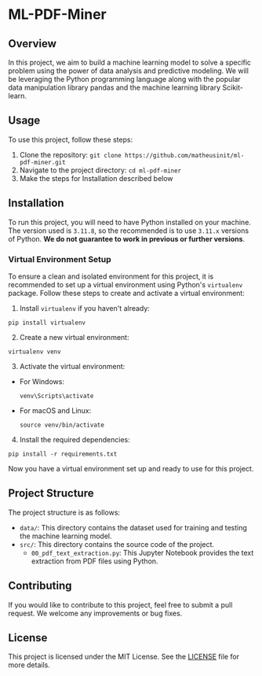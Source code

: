 # ML-PDF-Miner

## Overview
In this project, we aim to build a machine learning model to solve a specific problem using the power of data analysis and predictive modeling. We will be leveraging the Python programming language along with the popular data manipulation library pandas and the machine learning library Scikit-learn.

## Usage
To use this project, follow these steps:
1. Clone the repository: `git clone https://github.com/matheusinit/ml-pdf-miner.git`
2. Navigate to the project directory: `cd ml-pdf-miner`
3. Make the steps for Installation described below

## Installation
To run this project, you will need to have Python installed on your machine. The version used is `3.11.8`, so the recommended is to use `3.11.x` versions of Python. **We do not guarantee to work in previous or further versions**.

### Virtual Environment Setup
To ensure a clean and isolated environment for this project, it is recommended to set up a virtual environment using Python's `virtualenv` package. Follow these steps to create and activate a virtual environment:

1. Install `virtualenv` if you haven't already:
  ```
  pip install virtualenv
  ```

2. Create a new virtual environment:
  ```
  virtualenv venv
  ```

3. Activate the virtual environment:
  - For Windows:
    ```
    venv\Scripts\activate
    ```
  - For macOS and Linux:
    ```
    source venv/bin/activate
    ```

4. Install the required dependencies:
  ```
  pip install -r requirements.txt
  ```

Now you have a virtual environment set up and ready to use for this project.

## Project Structure
The project structure is as follows:
- `data/`: This directory contains the dataset used for training and testing the machine learning model.
- `src/`: This directory contains the source code of the project.
  - `00_pdf_text_extraction.py`: This Jupyter Notebook provides the text extraction from PDF files using Python.
  <!-- - `preprocessing.py`: This script handles data preprocessing tasks.
  - `model.py`: This script defines and trains the machine learning model.
  - `evaluation.py`: This script evaluates the performance of the trained model. -->

## Contributing
If you would like to contribute to this project, feel free to submit a pull request. We welcome any improvements or bug fixes.

## License
This project is licensed under the MIT License. See the [LICENSE](LICENSE) file for more details.
